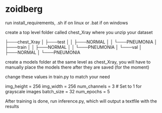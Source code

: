 # zoidberg

run install_requirements, .sh if on linux or .bat if on windows

create a top level folder called chest_Xray where you unzip your dataset

├───chest_Xray
│   ├───test
│   │   ├───NORMAL
│   │   └───PNEUMONIA
│   ├───train
│   │   ├───NORMAL
│   │   └───PNEUMONIA
│   └───val
│       ├───NORMAL
│       └───PNEUMONIA


create a models folder at the same level as chest_Xray, 
you will have to manually place the models there after they are saved (for the moment)

change these values in train.py to match your need

  img_height = 256
  img_width = 256
  num_channels = 3  # Set to 1 for grayscale images
  batch_size = 32
  num_epochs = 5
  
After training is done, run inference.py, which will output a textfile with the results
